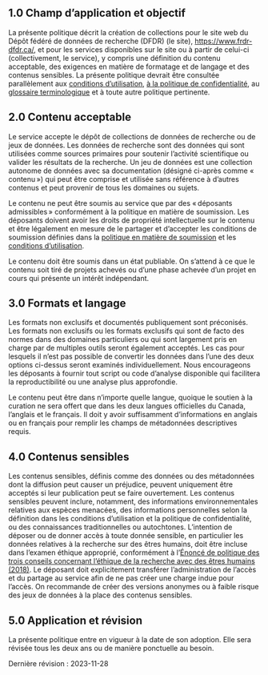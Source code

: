 
## 1.0 Champ d’application et objectif

La présente politique décrit la création de collections pour le site web du Dépôt fédéré de données de recherche (DFDR) (le site), <a href="https://www.frdr-dfdr.ca/repo/?locale=fr">https://www.frdr-dfdr.ca/</a>, et pour les services disponibles sur le site ou à partir de celui-ci (collectivement, le service), y compris une définition du contenu acceptable, des exigences en matière de formatage et de langage et des contenus sensibles. La présente politique devrait être consultée parallèlement aux [conditions d’utilisation](/policies/fr/conditions_d'utilisation/), [à la politique de confidentialité](/policies/fr/confidentialité/), au [glossaire terminologique](/policies/fr/glossaire/) et à toute autre politique pertinente.

## 2.0 Contenu acceptable

Le service accepte le dépôt de collections de données de recherche ou de jeux de données. Les données de recherche sont des données qui sont utilisées comme sources primaires pour soutenir l’activité scientifique ou valider les résultats de la recherche. Un jeu de données est une collection autonome de données avec sa documentation (désigné ci-après comme « contenu ») qui peut être comprise et utilisée sans référence à d’autres contenus et peut provenir de tous les domaines ou sujets. 

Le contenu ne peut être soumis au service que par des « déposants admissibles » conformément à la politique en matière de soumission. Les déposants doivent avoir les droits de propriété intellectuelle sur le contenu et être légalement en mesure de le partager et d’accepter les conditions de soumission définies dans la [politique en matière de soumission](/policies/fr/soumission_données/) et les [conditions d’utilisation](/policies/fr/conditions_d'utilisation/). 

Le contenu doit être soumis dans un état publiable. On s’attend à ce que le contenu soit tiré de projets achevés ou d’une phase achevée d’un projet en cours qui présente un intérêt indépendant.

## 3.0	Formats et langage

Les formats non exclusifs et documentés publiquement sont préconisés. Les formats non exclusifs ou les formats exclusifs qui sont de facto des normes dans des domaines particuliers ou qui sont largement pris en charge par de multiples outils seront également acceptés. Les cas pour lesquels il n’est pas possible de convertir les données dans l’une des deux options ci-dessus seront examinés individuellement. Nous encourageons les déposants à fournir tout script ou code d’analyse disponible qui facilitera la reproductibilité ou une analyse plus approfondie.

Le contenu peut être dans n’importe quelle langue, quoique le soutien à la curation ne sera offert que dans les deux langues officielles du Canada, l’anglais et le français. Il doit y avoir suffisamment d’informations en anglais ou en français pour remplir les champs de métadonnées descriptives requis.

## 4.0	Contenus sensibles

Les contenus sensibles, définis comme des données ou des métadonnées dont la diffusion peut causer un préjudice, peuvent uniquement être acceptés si leur publication peut se faire ouvertement. Les contenus sensibles peuvent inclure, notamment, des informations environnementales relatives aux espèces menacées, des informations personnelles selon la définition dans les conditions d’utilisation et la politique de confidentialité, ou des connaissances traditionnelles ou autochtones. L’intention de déposer ou de donner accès à toute donnée sensible, en particulier les données relatives à la recherche sur des êtres humains, doit être incluse dans l’examen éthique approprié, conformément à l’[Énoncé de politique des trois conseils concernant l’éthique de la recherche avec des êtres humains (2018)](https://ethics.gc.ca/fra/policy-politique_tcps2-eptc2_2018.html). Le déposant doit explicitement transférer l’administration de l’accès et du partage au service afin de ne pas créer une charge indue pour l’accès. On recommande de créer des versions anonymes ou à faible risque des jeux de données à la place des contenus sensibles.

## 5.0 Application et révision

La présente politique entre en vigueur à la date de son adoption. Elle sera révisée tous les deux ans ou de manière ponctuelle au besoin.

Dernière révision : 2023-11-28
